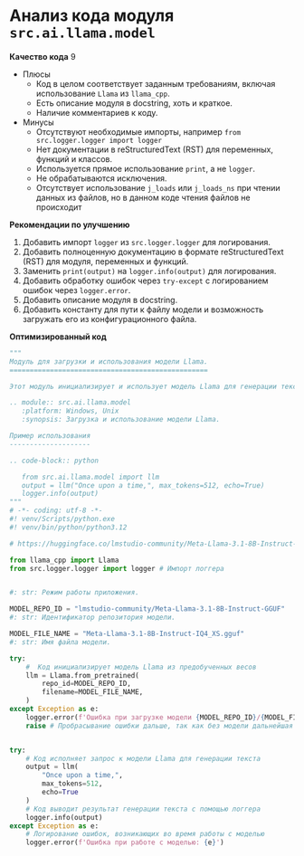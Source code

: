 # Анализ кода модуля `src.ai.llama.model`

**Качество кода**
9
-  Плюсы
    - Код в целом соответствует заданным требованиям, включая использование `Llama` из `llama_cpp`.
    - Есть описание модуля в docstring, хоть и краткое.
    - Наличие комментариев к коду.
-  Минусы
    - Отсутствуют необходимые импорты, например `from src.logger.logger import logger`
    - Нет документации в reStructuredText (RST) для переменных, функций и классов.
    - Используется прямое использование `print`, а не `logger`.
    - Не обрабатываются исключения.
    - Отсутствует использование `j_loads` или `j_loads_ns` при чтении данных из файлов, но в данном коде чтения файлов не происходит

**Рекомендации по улучшению**

1.  Добавить импорт `logger` из `src.logger.logger` для логирования.
2.  Добавить полноценную документацию в формате reStructuredText (RST) для модуля, переменных и функций.
3.  Заменить `print(output)` на `logger.info(output)` для логирования.
4.  Добавить обработку ошибок через `try-except` с логированием ошибок через `logger.error`.
5.  Добавить описание модуля в docstring.
6.  Добавить константу для пути к файлу модели и возможность загружать его из конфигурационного файла.

**Оптимизированный код**

```python
"""
Модуль для загрузки и использования модели Llama.
=================================================

Этот модуль инициализирует и использует модель Llama для генерации текста.

.. module:: src.ai.llama.model
   :platform: Windows, Unix
   :synopsis: Загрузка и использование модели Llama.

Пример использования
--------------------

.. code-block:: python

   from src.ai.llama.model import llm
   output = llm("Once upon a time,", max_tokens=512, echo=True)
   logger.info(output)
"""
# -*- coding: utf-8 -*-
#! venv/Scripts/python.exe
#! venv/bin/python/python3.12

# https://huggingface.co/lmstudio-community/Meta-Llama-3.1-8B-Instruct-GGUF?library=llama-cpp-python

from llama_cpp import Llama
from src.logger.logger import logger # Импорт логгера


#: str: Режим работы приложения.

MODEL_REPO_ID = "lmstudio-community/Meta-Llama-3.1-8B-Instruct-GGUF"
#: str: Идентификатор репозитория модели.

MODEL_FILE_NAME = "Meta-Llama-3.1-8B-Instruct-IQ4_XS.gguf"
#: str: Имя файла модели.

try:
    #  Код инициализирует модель Llama из предобученных весов
    llm = Llama.from_pretrained(
    	repo_id=MODEL_REPO_ID,
    	filename=MODEL_FILE_NAME,
    )
except Exception as e:
    logger.error(f'Ошибка при загрузке модели {MODEL_REPO_ID}/{MODEL_FILE_NAME}: {e}') # Логирование ошибки загрузки модели
    raise # Пробрасывание ошибки дальше, так как без модели дальнейшая работа невозможна


try:
    # Код исполняет запрос к модели Llama для генерации текста
    output = llm(
    	"Once upon a time,",
    	max_tokens=512,
    	echo=True
    )
    # Код выводит результат генерации текста с помощью логгера
    logger.info(output)
except Exception as e:
    # Логирование ошибок, возникающих во время работы с моделью
    logger.error(f'Ошибка при работе с моделью: {e}')
```